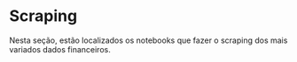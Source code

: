 # Scraping

Nesta seção, estão localizados os notebooks que fazer o scraping dos mais variados dados financeiros.
